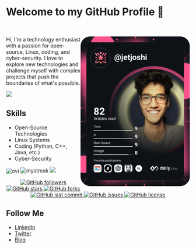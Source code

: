 # Welcome to my GitHub Profile 👋
<br>



<a href="https://app.daily.dev/jetjoshi" target="_blank"><img src="https://github.com/Het-Joshi/Het-Joshi/blob/main/devcard.svg" width="300" align="right" alt="Het Joshi's Dev Card"/></a>

Hi, I'm a technology enthusiast with a passion for open-source, Linux, coding, and cyber-security. I love to explore new technologies and challenge myself with complex projects that push the boundaries of what's possible.

![](https://komarev.com/ghpvc/?username=Het-Joshi)

## Skills
- Open-Source Technologies
- Linux Systems
- Coding (Python, C++, Java, etc.)
- Cyber-Security


<img src="https://github-readme-stats.vercel.app/api/top-langs?username=Het-Joshi&show_icons=true&locale=en&layout=compact&theme=tokyonight" alt="ovi" align="center" margin= 4px/>

<img src="https://github-readme-streak-stats.herokuapp.com/?user=Het-Joshi&theme=tokyonight" alt="mystreak"/>


<img src="https://github-profile-trophy.vercel.app/?username=Het-Joshi&theme=tokyonight" />

<p align="center">
  <a href="#">
    <img src="https://img.shields.io/github/followers/Het-Joshi?style=social"
         alt="GitHub followers">
  </a>
  <a href="#">
    <img src="https://img.shields.io/github/stars/Het-Joshi/blog?style=social"
         alt="GitHub stars">
  </a>
  <a href="#">
    <img src="https://img.shields.io/github/forks/Het-Joshi/blog?style=social"
         alt="GitHub forks">
  </a>
  <a href="#">
    <img src="https://img.shields.io/github/last-commit/Het-Joshi/blog?style=flat"
         alt="GitHub last commit">
  </a>
  <a href="#">
    <img src="https://img.shields.io/github/issues/Het-Joshi/blog?style=flat"
         alt="GitHub issues">
  </a>
  <a href="#">
    <img src="https://img.shields.io/github/license/Het-Joshi/blog?style=flat"
         alt="GitHub license">
  </a>
</p>


## Follow Me

- [LinkedIn](https://www.linkedin.com/in/het-joshi)
- [Twitter](https://twitter.com/jetjoshi)
- [Blog](https://het-joshi.github.io/blog/)
